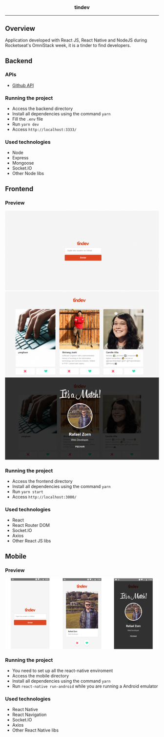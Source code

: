 <p align="center">
   <h3 align="center">tindev</h3>
</p>

---

## Overview

Application developed with React JS, React Native and NodeJS during Rocketseat's OmniStack week, it is a tinder to find developers.

## Backend

### APIs

- [Github API](https://api.github.com)

### Running the project

-   Access the backend directory
-   Install all dependencies using the command `yarn`
-   Fill the `.env` file
-   Run `yarn dev`
-   Access `http://localhost:3333/`

### Used technologies

-   Node
-   Express
-   Mongoose
-   Socket.IO
-   Other Node libs

## Frontend

### Preview

![tindev-desktop-prieview-1](./desktop-preview-1.png)
![tindev-desktop-prieview-2](./desktop-preview-2.png)
![tindev-desktop-prieview-3](./desktop-preview-3.png)

### Running the project

-   Access the frontend directory
-   Install all dependencies using the command `yarn`
-   Run `yarn start`
-   Access `http://localhost:3000/`

### Used technologies

-   React
-   React Router DOM
-   Socket.IO
-   Axios
-   Other React JS libs

## Mobile

### Preview

![tindev-mobile-prieview-1](./mobile-preview-1.png)

### Running the project

-   You need to set up all the react-native enviroment
-   Access the mobile directory
-   Install all dependencies using the command `yarn`
-   Run `react-native run-android` while you are running a Android emulator

### Used technologies

-   React Native
-   React Navigation
-   Socket.IO
-   Axios
-   Other React Native libs
